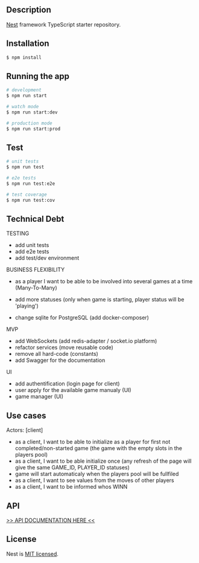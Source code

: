## Description

[Nest](https://github.com/nestjs/nest) framework TypeScript starter repository.

## Installation

```bash
$ npm install
```

## Running the app

```bash
# development
$ npm run start

# watch mode
$ npm run start:dev

# production mode
$ npm run start:prod
```

## Test

```bash
# unit tests
$ npm run test

# e2e tests
$ npm run test:e2e

# test coverage
$ npm run test:cov
```

## Technical Debt

TESTING

- add unit tests
- add e2e tests
- add test/dev environment

BUSINESS FLEXIBILITY

- as a player I want to be able to be involved into several games at a time (Many-To-Many)
- add more statuses (only when game is starting, player status will be 'playing')

- change sqlite for PostgreSQL (add docker-composer)

MVP

- add WebSockets (add redis-adapter / socket.io platform)
- refactor services (move reusable code)
- remove all hard-code (constants)
- add Swagger for the documentation

UI

- add authentification (login page for client)
- user apply for the available game manualy (UI)
- game manager (UI)

## Use cases

Actors: [client]

- as a client, I want to be able to initialize as a player for first not completed/non-started game (the game with the empty slots in the players pool)
- as a client, I want to be able initialize once (any refresh of the page will give the same GAME_ID, PLAYER_ID statuses)
- game will start automaticaly when the players pool will be fullfiled
- as a client, I want to see values from the moves of other players
- as a client, I want to be informed whos WINN

## API

[>> API DOCUMENTATION HERE <<](http://localhost:3000/api)

## License

Nest is [MIT licensed](LICENSE).
